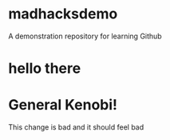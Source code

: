 # madhacksdemo
A demonstration repository for learning Github

# hello there
# General Kenobi!

This change is bad and it should feel bad

